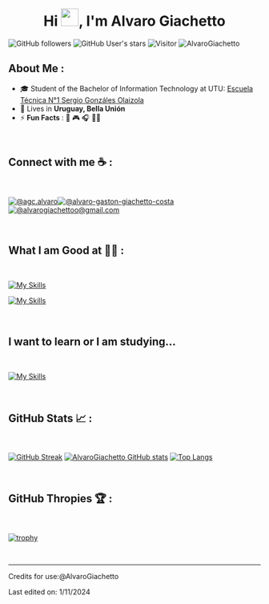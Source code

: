 <div align="center" width="50">
</div>
<h1 align="center">Hi <img src="https://media.giphy.com/media/hvRJCLFzcasrR4ia7z/giphy.gif" width="35">, I'm Alvaro Giachetto</h1>

![GitHub followers](https://img.shields.io/github/followers/AlvaroGiachetto?style=social) ![GitHub User's stars](https://img.shields.io/github/stars/AlvaroGiachetto?style=social) ![Visitor](https://visitor-badge.laobi.icu/badge?page_id=AlvaroGiachetto.repoName) <img src="https://komarev.com/ghpvc/?username=AlvaroGiachetto" alt="AlvaroGiachetto" />

## About Me :


- 🎓 Student of the Bachelor of Information Technology at UTU: [Escuela Técnica N°1 Sergio Gonzáles Olaizola](https://www.instagram.com/escuelatecnica1sgo?igsh=MWNhbmNpYXZobmx5bg==)
- 🏡 Lives in **Uruguay, Bella Unión**
- ⚡ **Fun Facts** : 🍕 🎮 🎧 👨‍💻

<br>

## Connect with me ☕ :

<br>

[![@agc.alvaro](https://img.icons8.com/fluency/48/000000/instagram-new.png "@agc.alvaro")](https://www.instagram.com/agc.alvaro/)[![@alvaro-gaston-giachetto-costa](https://img.icons8.com/fluency/48/000000/linkedin.png "@alvaro-gaston-giachetto-costa")](https://www.linkedin.com/in/alvaro-gaston-giachetto-costa-50966b332/) [![@alvarogiachettoo@gmail.com](https://img.icons8.com/fluency/48/000000/apple-mail.png "@alvarogiachettoo@gmail.com")](alvarogiachettoo@gmail.com)

<br>

## What I am Good at 🧑‍💻 :

<br>

[![My Skills](https://skillicons.dev/icons?i=linux,vscode,bash,powershell)](https://skillicons.dev)

[![My Skills](https://skillicons.dev/icons?i=html,css,js,nodejs)](https://skillicons.dev)


<br>

## I want to learn or I am studying...

<br>

[![My Skills](https://skillicons.dev/icons?i=py,php,mysql,java,mongodb,docker)](https://skillicons.dev)

<br>

## GitHub Stats 📈 :

<br>

[![GitHub Streak](https://github-readme-streak-stats.herokuapp.com?user=AlvaroGiachetto&theme=algolia&date_format=M%20j%5B%2C%20Y%5D)](https://git.io/streak-stats) [![AlvaroGiachetto GitHub stats](https://github-readme-stats.vercel.app/api?username=AlvaroGiachetto&theme=algolia)](https://github.com/AlvaroGiachetto/github-readme-stats) [![Top Langs](https://github-readme-stats.vercel.app/api/top-langs/?username=AlvaroGiachetto&theme=algolia)](https://github.com/AlvaroGiachetto/github-readme-stats) 

<br>

## GitHub Thropies 🏆 :

<br>

[![trophy](https://github-profile-trophy.vercel.app/?username=AlvaroGiachetto)](https://github.com/AlvaroGiachetto/github-profile-trophy)

<br>

---
Credits for use:@AlvaroGiachetto

Last edited on: 1/11/2024
